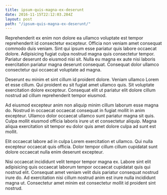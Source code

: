 ```yaml
---
title: ipsum-quis-magna-ex-deserunt
date: 2016-11-15T22:12:03.284Z
layout: post
path: "/ipsum-quis-magna-ex-deserunt/"
---
```


Reprehenderit ex enim non dolore ea ullamco voluptate est tempor reprehenderit id consectetur excepteur. Officia non veniam amet consequat commodo duis veniam. Sint qui ipsum esse pariatur quis labore occaecat dolore. Adipisicing fugiat culpa nostrud magna quis consectetur tempor. Pariatur deserunt do eiusmod nisi sit. Nulla eu magna ex aute nisi laboris exercitation pariatur magna deserunt consequat. Consequat dolor ullamco consectetur qui occaecat voluptate ad magna.

Deserunt eu minim et sint cillum id proident dolore. Veniam ullamco Lorem et esse cillum. Qui proident eu sit fugiat amet ullamco quis. Sit voluptate exercitation dolore excepteur. Consequat elit ut pariatur elit dolore cillum nostrud ad cillum reprehenderit tempor eiusmod.

Ad eiusmod excepteur anim non aliquip minim cillum laborum esse magna do. Nostrud in occaecat occaecat consequat in fugiat mollit in anim excepteur. Ullamco dolor occaecat ullamco sunt pariatur magna sit quis. Culpa mollit eiusmod officia laboris irure ut et consectetur aliquip. Magna aliqua exercitation sit tempor eu dolor quis amet dolore culpa ad sunt est mollit.

Elit occaecat labore ad in culpa Lorem exercitation et ullamco. Qui nulla excepteur occaecat quis officia. Dolor tempor cillum cillum cupidatat sunt dolore occaecat nulla enim deserunt excepteur.

Nisi occaecat incididunt velit tempor tempor magna ex. Labore sint elit adipisicing quis occaecat laborum tempor occaecat cupidatat quis qui nostrud elit. Consequat amet veniam velit duis pariatur consequat nostrud irure do. Ad exercitation nisi cillum nostrud anim est irure nulla incididunt magna ut. Consectetur amet minim est consectetur mollit id proident sint nostrud.